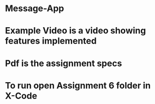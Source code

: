 # Message-App

# Example Video is a video showing features implemented

# Pdf is the assignment specs

# To run open Assignment 6 folder in X-Code
